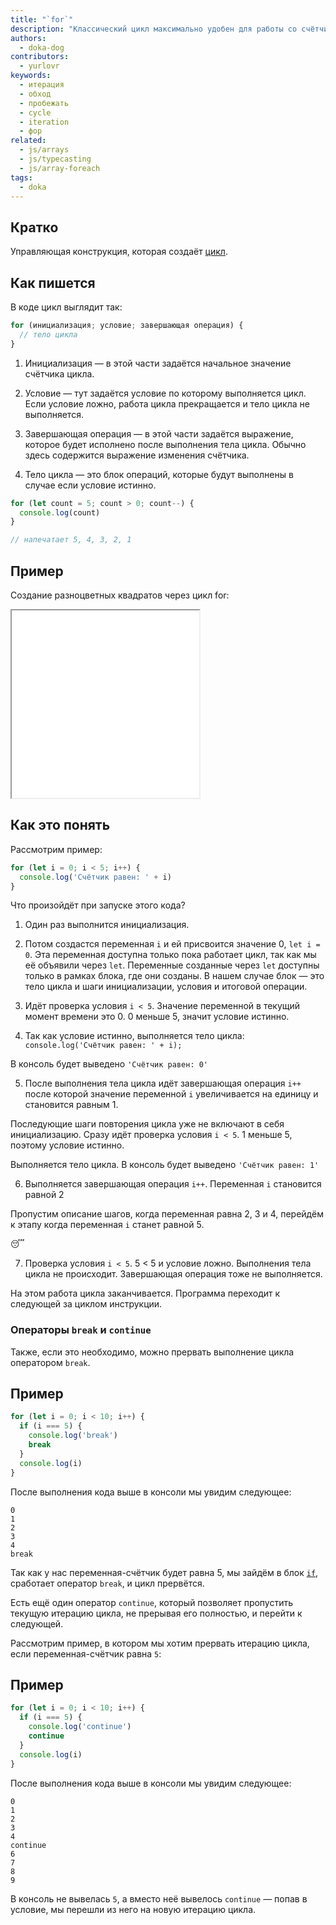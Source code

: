 ```yaml
---
title: "`for`"
description: "Классический цикл максимально удобен для работы со счётчиками."
authors:
  - doka-dog
contributors:
  - yurlovr
keywords:
  - итерация
  - обход
  - пробежать
  - cycle
  - iteration
  - фор
related:
  - js/arrays
  - js/typecasting
  - js/array-foreach
tags:
  - doka
---
```


## Кратко

Управляющая конструкция, которая создаёт [цикл](/js/loop/).

## Как пишется

В коде цикл выглядит так:

```js
for (инициализация; условие; завершающая операция) {
  // тело цикла
}
```

1. Инициализация — в этой части задаётся начальное значение счётчика цикла.

2. Условие — тут задаётся условие по которому выполняется цикл. Если условие ложно, работа цикла прекращается и тело цикла не выполняется.

3. Завершающая операция — в этой части задаётся выражение, которое будет исполнено после выполнения тела цикла. Обычно здесь содержится выражение изменения счётчика.

4. Тело цикла — это блок операций, которые будут выполнены в случае если условие истинно.

```js
for (let count = 5; count > 0; count--) {
  console.log(count)
}

// напечатает 5, 4, 3, 2, 1
```

## Пример

Создание разноцветных квадратов через цикл for:

<iframe title="Название — for() — Дока" src="demos/vindi-r-bJejME/" height="300"></iframe>

## Как это понять

Рассмотрим пример:

```js
for (let i = 0; i < 5; i++) {
  console.log('Счётчик равен: ' + i)
}
```

Что произойдёт при запуске этого кода?

1. Один раз выполнится инициализация.

2. Потом создастся переменная `i` и ей присвоится значение 0, `let i = 0`. Эта переменная доступна только пока работает цикл, так как мы её объявили через `let`. Переменные созданные через `let` доступны только в рамках блока, где они созданы. В нашем случае блок — это тело цикла и шаги инициализации, условия и итоговой операции.

3. Идёт проверка условия `i < 5`. Значение переменной в текущий момент времени это 0. 0 меньше 5, значит условие истинно.

4. Так как условие истинно, выполняется тело цикла: `console.log('Счётчик равен: ' + i);`

В консоль будет выведено `'Счётчик равен: 0'`

5. После выполнения тела цикла идёт завершающая операция `i++` после которой значение переменной `i` увеличивается на единицу и становится равным 1.

Последующие шаги повторения цикла уже не включают в себя инициализацию. Сразу идёт проверка условия `i < 5`. 1 меньше 5, поэтому условие истинно.

Выполняется тело цикла. В консоль будет выведено `'Счётчик равен: 1'`

6. Выполняется завершающая операция `i++`. Переменная `i` становится равной 2

Пропустим описание шагов, когда переменная равна 2, 3 и 4, перейдём к этапу когда переменная `i` станет равной 5.

😴

7. Проверка условия `i < 5`. 5 < 5 и условие ложно. Выполнения тела цикла не происходит. Завершающая операция тоже не выполняется.

На этом работа цикла заканчивается. Программа переходит к следующей за циклом инструкции.

### Операторы `break` и `continue`

Также, если это необходимо, можно прервать выполнение цикла оператором `break`.

## Пример

```js
for (let i = 0; i < 10; i++) {
  if (i === 5) {
    console.log('break')
    break
  }
  console.log(i)
}
```

После выполнения кода выше в консоли мы увидим следующее:

```
0
1
2
3
4
break
```

Так как у нас переменная-счётчик будет равна 5, мы зайдём в блок [`if`](/js/if-else/), сработает оператор `break`, и цикл прервётся.

Есть ещё один оператор `continue`, который позволяет пропустить текущую итерацию цикла, не прерывая его полностью, и перейти к следующей.

Рассмотрим пример, в котором мы хотим прервать итерацию цикла, если переменная-счётчик равна `5`:

## Пример

```js
for (let i = 0; i < 10; i++) {
  if (i === 5) {
    console.log('continue')
    continue
  }
  console.log(i)
}
```

После выполнения кода выше в консоли мы увидим следующее:

```
0
1
2
3
4
continue
6
7
8
9
```

В консоль не вывелась `5`, а вместо неё вывелось `continue` — попав в условие, мы перешли из него на новую итерацию цикла.
